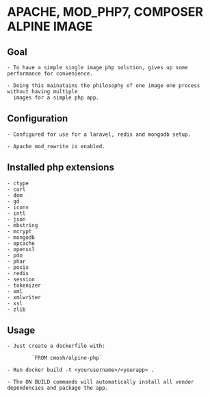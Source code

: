 # APACHE, MOD_PHP7, COMPOSER ALPINE IMAGE

## Goal

    - To have a simple single image php solution, gives up some performance for convenience.

    - Doing this mainatains the philosophy of one image one process without having multiple
      images for a simple php app.

## Configuration

    - Configured for use for a laravel, redis and mongodb setup.

    - Apache mod_rewrite is enabled.

## Installed php extensions

    - ctype
    - curl
    - dom
    - gd
    - iconv
    - intl
    - json
    - mbstring
    - mcrypt
    - mongodb
    - opcache
    - openssl
    - pdo
    - phar
    - posix
    - redis
    - session
    - tokenizer
    - xml
    - xmlwriter
    - xsl
    - zlib

## Usage

    - Just create a dockerfile with:

            `FROM cmosh/alpine-php`

    - Run docker build -t <yourusername>/<yourapp> .

    - The ON BUILD commands will automatically install all vendor dependencies and package the app.

